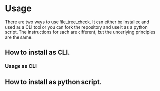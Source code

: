 # Usage

There are two ways to use file_tree_check. It can either be installed and used as a CLI tool
or you can fork the repository and use it as a python script. The instructions for each are
different, but the underlying principles are the same.

## How to install as CLI.

### Usage as CLI

####

## How to install as python script.
